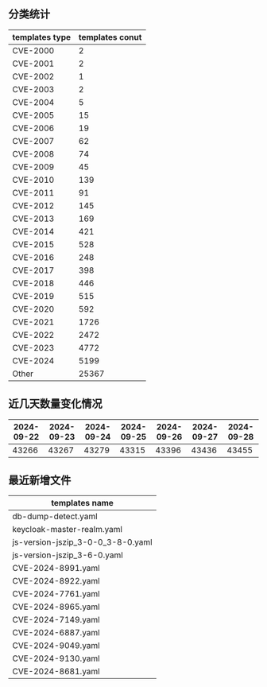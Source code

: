 ## 分类统计
| templates type | templates conut | 
| --- | --- |
| CVE-2000 | 2 |
| CVE-2001 | 2 |
| CVE-2002 | 1 |
| CVE-2003 | 2 |
| CVE-2004 | 5 |
| CVE-2005 | 15 |
| CVE-2006 | 19 |
| CVE-2007 | 62 |
| CVE-2008 | 74 |
| CVE-2009 | 45 |
| CVE-2010 | 139 |
| CVE-2011 | 91 |
| CVE-2012 | 145 |
| CVE-2013 | 169 |
| CVE-2014 | 421 |
| CVE-2015 | 528 |
| CVE-2016 | 248 |
| CVE-2017 | 398 |
| CVE-2018 | 446 |
| CVE-2019 | 515 |
| CVE-2020 | 592 |
| CVE-2021 | 1726 |
| CVE-2022 | 2472 |
| CVE-2023 | 4772 |
| CVE-2024 | 5199 |
| Other | 25367 |
## 近几天数量变化情况
|2024-09-22 | 2024-09-23 | 2024-09-24 | 2024-09-25 | 2024-09-26 | 2024-09-27 | 2024-09-28|
|--- | ------ | ------ | ------ | ------ | ------ | ---|
|43266 | 43267 | 43279 | 43315 | 43396 | 43436 | 43455|
## 最近新增文件
| templates name | 
| --- |
| db-dump-detect.yaml |
| keycloak-master-realm.yaml |
| js-version-jszip_3-0-0_3-8-0.yaml |
| js-version-jszip_3-6-0.yaml |
| CVE-2024-8991.yaml |
| CVE-2024-8922.yaml |
| CVE-2024-7761.yaml |
| CVE-2024-8965.yaml |
| CVE-2024-7149.yaml |
| CVE-2024-6887.yaml |
| CVE-2024-9049.yaml |
| CVE-2024-9130.yaml |
| CVE-2024-8681.yaml |
